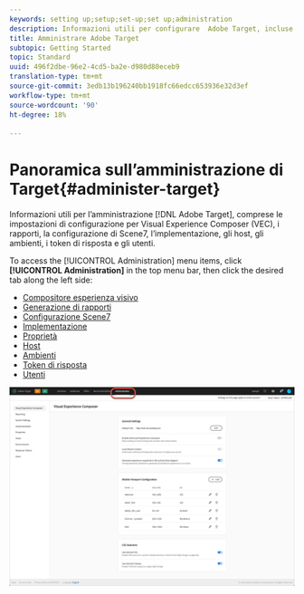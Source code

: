 ```yaml
---
keywords: setting up;setup;set-up;set up;administration
description: Informazioni utili per configurare  Adobe Target, incluse preferenze, implementazione, gestione utenti, proprietà, configurazione Scene7, gestione host e token di risposta.
title: Amministrare Adobe Target
subtopic: Getting Started
topic: Standard
uuid: 496f2dbe-96e2-4cd5-ba2e-d980d80eceb9
translation-type: tm+mt
source-git-commit: 3edb13b196240bb1918fc66edcc653936e32d3ef
workflow-type: tm+mt
source-wordcount: '90'
ht-degree: 18%

---
```



# Panoramica sull’amministrazione di Target{#administer-target}

Informazioni utili per l’amministrazione [!DNL Adobe Target], comprese le impostazioni di configurazione per Visual Experience Composer (VEC), i rapporti, la configurazione di Scene7, l’implementazione, gli host, gli ambienti, i token di risposta e gli utenti.

To access the [!UICONTROL Administration] menu items, click **[!UICONTROL Administration]** in the top menu bar, then click the desired tab along the left side:

* [Compositore esperienza visivo](/help/administrating-target/visual-experience-composer-set-up.md)
* [Generazione di rapporti](/help/administrating-target/reporting.md)
* [Configurazione Scene7](/help/administrating-target/scene7-settings.md)
* [Implementazione](/help/c-implementing-target/implementing-target.md)
* [Proprietà](/help/administrating-target/c-user-management/property-channel/property-channel.md)
* [Host](/help/administrating-target/hosts.md)
* [Ambienti](/help/administrating-target/environments.md)
* [Token di risposta](/help/administrating-target/response-tokens.md)
* [Utenti](/help/administrating-target/c-user-management/user-management.md)

![menu Amministrazione Adobe Target](/help/administrating-target/assets/administration.png)